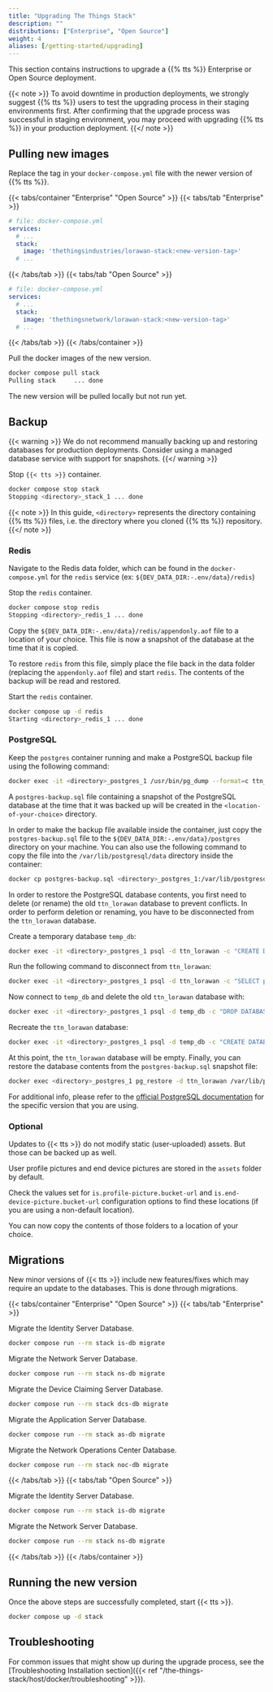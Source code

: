 ```yaml
---
title: "Upgrading The Things Stack"
description: ""
distributions: ["Enterprise", "Open Source"]
weight: 4
aliases: [/getting-started/upgrading]
---
```


This section contains instructions to upgrade a {{% tts %}} Enterprise or Open Source deployment.

<!--more-->

{{< note >}} To avoid downtime in production deployments, we strongly suggest {{% tts %}} users to test the upgrading process in their staging environments first. After confirming that the upgrade process was successful in staging environment, you may proceed with upgrading {{% tts %}} in your production deployment. {{</ note >}}

## Pulling new images

Replace the tag in your `docker-compose.yml` file with the newer version of {{% tts %}}.

{{< tabs/container "Enterprise" "Open Source" >}}
{{< tabs/tab "Enterprise" >}}

```yaml
# file: docker-compose.yml
services:
  # ...
  stack:
    image: 'thethingsindustries/lorawan-stack:<new-version-tag>'
  # ...
```
{{< /tabs/tab >}}
{{< tabs/tab "Open Source" >}}

```yaml
# file: docker-compose.yml
services:
  # ...
  stack:
    image: 'thethingsnetwork/lorawan-stack:<new-version-tag>'
  # ...
```

{{< /tabs/tab >}}
{{< /tabs/container >}}

Pull the docker images of the new version.

```bash
docker compose pull stack
Pulling stack     ... done
```

The new version will be pulled locally but not run yet.

## Backup

{{< warning >}} We do not recommend manually backing up and restoring databases for production deployments. Consider using a managed database service with support for snapshots. {{</ warning >}}

Stop `{{< tts >}}` container.

```bash
docker compose stop stack
Stopping <directory>_stack_1 ... done
```

{{< note >}} In this guide, `<directory>` represents the directory containing {{% tts %}} files, i.e. the directory where you cloned {{% tts %}} repository. {{</ note >}}

### Redis

Navigate to the Redis data folder, which can be found in the `docker-compose.yml` for the `redis` service (ex: `${DEV_DATA_DIR:-.env/data}/redis`)

Stop the `redis` container.

```bash
docker compose stop redis
Stopping <directory>_redis_1 ... done
```

Copy the `${DEV_DATA_DIR:-.env/data}/redis/appendonly.aof` file to a location of your choice. This file is now a snapshot of the database at the time that it is copied.

To restore `redis` from this file, simply place the file back in the data folder (replacing the `appendonly.aof` file) and start `redis`. The contents of the backup will be read and restored.

Start the `redis` container.

```bash
docker compose up -d redis
Starting <directory>_redis_1 ... done
```

### PostgreSQL

Keep the `postgres` container running and make a PostgreSQL backup file using the following command:

```bash
docker exec -it <directory>_postgres_1 /usr/bin/pg_dump --format=c ttn_lorawan > <location-of-your-choice>/postgres-backup.sql
```

A `postgres-backup.sql` file containing a snapshot of the PostgreSQL database at the time that it was backed up will be created in the `<location-of-your-choice>` directory.

In order to make the backup file available inside the container, just copy the `postgres-backup.sql` file to the `${DEV_DATA_DIR:-.env/data}/postgres` directory on your machine. You can also use the following command to copy the file into the `/var/lib/postgresql/data` directory inside the container:

```bash
docker cp postgres-backup.sql <directory>_postgres_1:/var/lib/postgresql/data
```

In order to restore the PostgreSQL database contents, you first need to delete (or rename) the old `ttn_lorawan` database to prevent conflicts. In order to perform deletion or renaming, you have to be disconnected from the `ttn_lorawan` database.

Create a temporary database `temp_db`:

```bash
docker exec -it <directory>_postgres_1 psql -d ttn_lorawan -c "CREATE DATABASE temp_db;"
```

Run the following command to disconnect from `ttn_lorawan`:

```bash
docker exec -it <directory>_postgres_1 psql -d ttn_lorawan -c "SELECT pg_terminate_backend(pg_stat_activity.pid) FROM pg_stat_activity WHERE pg_stat_activity.datname = 'ttn_lorawan' AND pid <> pg_backend_pid();"
```

Now connect to `temp_db` and delete the old `ttn_lorawan` database with:

```bash
docker exec -it <directory>_postgres_1 psql -d temp_db -c "DROP DATABASE ttn_lorawan;"
```

Recreate the `ttn_lorawan` database:

```bash
docker exec -it <directory>_postgres_1 psql -d temp_db -c "CREATE DATABASE ttn_lorawan;"
```

At this point, the `ttn_lorawan` database will be empty. Finally, you can restore the database contents from the `postgres-backup.sql` snapshot file:

```bash
docker exec <directory>_postgres_1 pg_restore -d ttn_lorawan /var/lib/postgresql/data/postgres-backup.sql
```

For additional info, please refer to the [official PostgreSQL documentation](https://www.postgresql.org/docs/14/backup.html) for the specific version that you are using.

### Optional

Updates to {{< tts >}} do not modify static (user-uploaded) assets. But those can be backed up as well.

User profile pictures and end device pictures are stored in the `assets` folder by default.

Check the values set for `is.profile-picture.bucket-url` and `is.end-device-picture.bucket-url` configuration options to find these locations (if you are using a non-default location).

You can now copy the contents of those folders to a location of your choice.

## Migrations

New minor versions of {{< tts >}} include new features/fixes which may require an update to the databases. This is done through migrations.

{{< tabs/container "Enterprise" "Open Source" >}}
{{< tabs/tab "Enterprise" >}}

Migrate the Identity Server Database.

```bash
docker compose run --rm stack is-db migrate
```

Migrate the Network Server Database.

```bash
docker compose run --rm stack ns-db migrate
```

Migrate the Device Claiming Server Database.

```bash
docker compose run --rm stack dcs-db migrate
```

Migrate the Application Server Database.

```bash
docker compose run --rm stack as-db migrate
```

Migrate the Network Operations Center Database.

```bash
docker compose run --rm stack noc-db migrate
```

{{< /tabs/tab >}}
{{< tabs/tab "Open Source" >}}

Migrate the Identity Server Database.

```bash
docker compose run --rm stack is-db migrate
```

Migrate the Network Server Database.

```bash
docker compose run --rm stack ns-db migrate
```
{{< /tabs/tab >}}
{{< /tabs/container >}}


## Running the new version

Once the above steps are successfully completed, start {{< tts >}}.

```bash
docker compose up -d stack
```

## Troubleshooting

For common issues that might show up during the upgrade process, see the [Troubleshooting Installation section]({{< ref "/the-things-stack/host/docker/troubleshooting" >}}).
